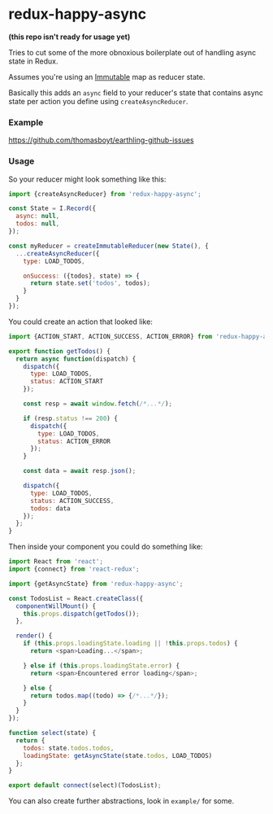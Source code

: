 # redux-happy-async

**(this repo isn't ready for usage yet)**

Tries to cut some of the more obnoxious boilerplate out of handling async state in Redux.

Assumes you're using an [Immutable](https://facebook.github.io/immutable-js/) map as reducer state.

Basically this adds an `async` field to your reducer's state that contains async state per action you define using `createAsyncReducer`.

### Example

https://github.com/thomasboyt/earthling-github-issues

### Usage

So your reducer might look something like this:

```js
import {createAsyncReducer} from 'redux-happy-async';

const State = I.Record({
  async: null,
  todos: null,
});

const myReducer = createImmutableReducer(new State(), {
  ...createAsyncReducer({
    type: LOAD_TODOS,

    onSuccess: ({todos}, state) => {
      return state.set('todos', todos);
    }
  }
});
```

You could create an action that looked like:

```js
import {ACTION_START, ACTION_SUCCESS, ACTION_ERROR} from 'redux-happy-async';

export function getTodos() {
  return async function(dispatch) {
    dispatch({
      type: LOAD_TODOS,
      status: ACTION_START
    });

    const resp = await window.fetch(/*...*/);

    if (resp.status !== 200) {
      dispatch({
        type: LOAD_TODOS,
        status: ACTION_ERROR
      });
    }

    const data = await resp.json();

    dispatch({
      type: LOAD_TODOS,
      status: ACTION_SUCCESS,
      todos: data
    });
  };
}
```

Then inside your component you could do something like:

```js
import React from 'react';
import {connect} from 'react-redux';

import {getAsyncState} from 'redux-happy-async';

const TodosList = React.createClass({
  componentWillMount() {
    this.props.dispatch(getTodos());
  },

  render() {
    if (this.props.loadingState.loading || !this.props.todos) {
      return <span>Loading...</span>;

    } else if (this.props.loadingState.error) {
      return <span>Encountered error loading</span>;

    } else {
      return todos.map((todo) => {/*...*/});
    }
  }
});

function select(state) {
  return {
    todos: state.todos.todos,
    loadingState: getAsyncState(state.todos, LOAD_TODOS)
  };
}

export default connect(select)(TodosList);
```

You can also create further abstractions, look in `example/` for some.
